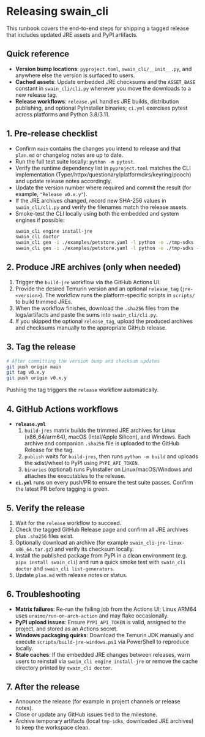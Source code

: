 # Releasing swain_cli

This runbook covers the end-to-end steps for shipping a tagged release that includes updated JRE assets and PyPI artifacts.

## Quick reference
- **Version bump locations**: `pyproject.toml`, `swain_cli/__init__.py`, and anywhere else the version is surfaced to users.
- **Cached assets**: Update embedded JRE checksums and the `ASSET_BASE` constant in `swain_cli/cli.py` whenever you move the downloads to a new release tag.
- **Release workflows**: `release.yml` handles JRE builds, distribution publishing, and optional PyInstaller binaries; `ci.yml` exercises pytest across platforms and Python 3.8/3.11.

## 1. Pre-release checklist
- Confirm `main` contains the changes you intend to release and that `plan.md` or changelog notes are up to date.
- Run the full test suite locally: `python -m pytest`.
- Verify the runtime dependency list in `pyproject.toml` matches the CLI implementation (Typer/httpx/questionary/platformdirs/keyring/pooch) and update release notes accordingly.
- Update the version number where required and commit the result (for example, `"Release v0.x.y"`).
- If the JRE archives changed, record new SHA-256 values in `swain_cli/cli.py` and verify the filenames match the release assets.
- Smoke-test the CLI locally using both the embedded and system engines if possible:
  ```bash
  swain_cli engine install-jre
  swain_cli doctor
  swain_cli gen -i ./examples/petstore.yaml -l python -o ./tmp-sdks
  swain_cli gen -i ./examples/petstore.yaml -l python -o ./tmp-sdks --engine system
  ```

## 2. Produce JRE archives (only when needed)
1. Trigger the `build-jre` workflow via the GitHub Actions UI.
2. Provide the desired Temurin version and an optional `release_tag` (`jre-<version>`). The workflow runs the platform-specific scripts in `scripts/` to build trimmed JREs.
3. When the workflow finishes, download the `.sha256` files from the logs/artifacts and paste the sums into `swain_cli/cli.py`.
4. If you skipped the optional `release_tag`, upload the produced archives and checksums manually to the appropriate GitHub release.

## 3. Tag the release
```bash
# After committing the version bump and checksum updates
git push origin main
git tag v0.x.y
git push origin v0.x.y
```

Pushing the tag triggers the `release` workflow automatically.

## 4. GitHub Actions workflows
- **`release.yml`**
  1. `build-jres` matrix builds the trimmed JRE archives for Linux (x86_64/arm64), macOS (Intel/Apple Silicon), and Windows. Each archive and companion `.sha256` file is uploaded to the GitHub Release for the tag.
  2. `publish` waits for `build-jres`, then runs `python -m build` and uploads the sdist/wheel to PyPI using `PYPI_API_TOKEN`.
  3. `binaries` (optional) runs PyInstaller on Linux/macOS/Windows and attaches the executables to the release.
- **`ci.yml`** runs on every push/PR to ensure the test suite passes. Confirm the latest PR before tagging is green.

## 5. Verify the release
1. Wait for the `release` workflow to succeed.
2. Check the tagged GitHub Release page and confirm all JRE archives plus `.sha256` files exist.
3. Optionally download an archive (for example `swain_cli-jre-linux-x86_64.tar.gz`) and verify its checksum locally.
4. Install the published package from PyPI in a clean environment (e.g. `pipx install swain_cli`) and run a quick smoke test with `swain_cli doctor` and `swain_cli list-generators`.
5. Update `plan.md` with release notes or status.

## 6. Troubleshooting
- **Matrix failures**: Re-run the failing job from the Actions UI; Linux ARM64 uses `uraimo/run-on-arch-action` and may flake occasionally.
- **PyPI upload issues**: Ensure `PYPI_API_TOKEN` is valid, assigned to the project, and stored as an Actions secret.
- **Windows packaging quirks**: Download the Temurin JDK manually and execute `scripts/build-jre-windows.ps1` via PowerShell to reproduce locally.
- **Stale caches**: If the embedded JRE changes between releases, warn users to reinstall via `swain_cli engine install-jre` or remove the cache directory printed by `swain_cli doctor`.

## 7. After the release
- Announce the release (for example in project channels or release notes).
- Close or update any GitHub issues tied to the milestone.
- Archive temporary artifacts (local `tmp-sdks`, downloaded JRE archives) to keep the workspace clean.
